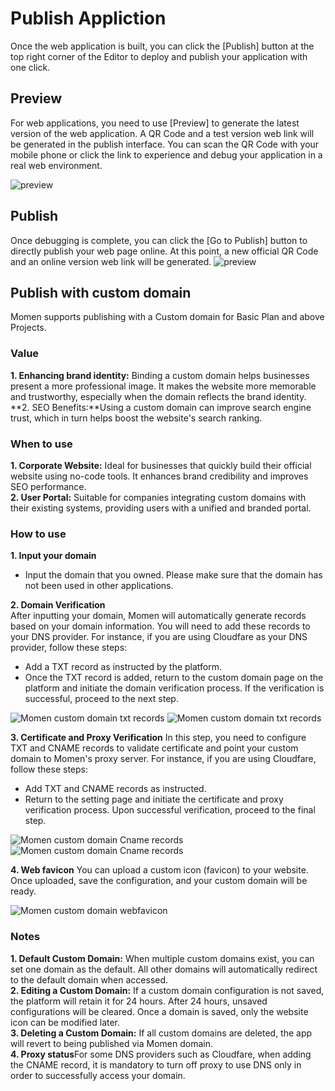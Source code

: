 

# Publish Appliction
Once the web application is built, you can click the [Publish] button at the top right corner of the Editor to deploy and publish your application with one click.



## Preview 
For web applications, you need to use [Preview] to generate the latest version of the web application. A QR Code and a test version web link will be generated in the publish interface. You can scan the QR Code with your mobile phone or click the link to experience and debug your application in a real web environment.

![preview](../.gitbook/assets/publish/preview.jpeg )

## Publish
Once debugging is complete, you can click the [Go to Publish] button to directly publish your web page online. At this point, a new official QR Code and an online version web link will be generated.
![preview](../.gitbook/assets/publish/publish.jpeg)


## Publish with custom domain
Momen supports publishing with a Custom domain for Basic Plan and above Projects. 

### Value
**1. Enhancing brand identity:** Binding a custom domain helps businesses present a more professional image. It makes the website more memorable and trustworthy, especially when the domain reflects the brand identity.
**2. SEO Benefits:**Using a custom domain can improve search engine trust, which in turn helps boost the website's search ranking.

### When to use
**1. Corporate Website:** Ideal for businesses that quickly build their official website using no-code tools. It enhances brand credibility and improves SEO performance.   
**2. User Portal:** Suitable for companies integrating custom domains with their existing systems, providing users with a unified and branded portal.

### How to use
**1. Input your domain**
- Input the domain that you owned. Please make sure that the domain has not been used in other applications.   

**2. Domain Verification**   
After inputting your domain, Momen will automatically generate records based on your domain information. You will need to add these records to your DNS provider. For instance, if you are using Cloudfare as your DNS provider, follow these steps:
- Add a TXT record as instructed by the platform.
- Once the TXT record is added, return to the custom domain page on the platform and initiate the domain verification process. If the verification is successful, proceed to the next step.

<img src="../.gitbook/assets/publish/cd-1.png" alt="Momen custom domain txt records">

<img src="../.gitbook/assets/publish/cd-2.png" alt="Momen custom domain txt records">

**3. Certificate and Proxy Verification**
In this step, you need to configure TXT and CNAME records to validate certificate and point your custom domain to Momen's proxy server. For instance, if you are using Cloudfare, follow these steps:
- Add TXT and CNAME records as instructed.
- Return to the setting page and initiate the certificate and proxy verification process. Upon successful verification, proceed to the final step.

<img src="../.gitbook/assets/publish/cd-3.png" alt="Momen custom domain Cname records">

<img src="../.gitbook/assets/publish/cd-4.png" alt="Momen custom domain Cname records">

**4. Web favicon**
You can upload a custom icon (favicon) to your website. Once uploaded, save the configuration, and your custom domain will be ready.

<img src="../.gitbook/assets/publish/cd-5.png" alt="Momen custom domain webfavicon">

### Notes
**1. Default Custom Domain:** When multiple custom domains exist, you can set one domain as the default. All other domains will automatically redirect to the default domain when accessed.   
**2. Editing a Custom Domain:** If a custom domain configuration is not saved, the platform will retain it for 24 hours. After 24 hours, unsaved configurations will be cleared. Once a domain is saved, only the website icon can be modified later.   
**3. Deleting a Custom Domain:** If all custom domains are deleted, the app will revert to being published via Momen domain.   
**4. Proxy status**For some DNS providers such as Cloudfare, when adding the CNAME record, it is mandatory to turn off proxy to use DNS only in order to successfully access your domain.